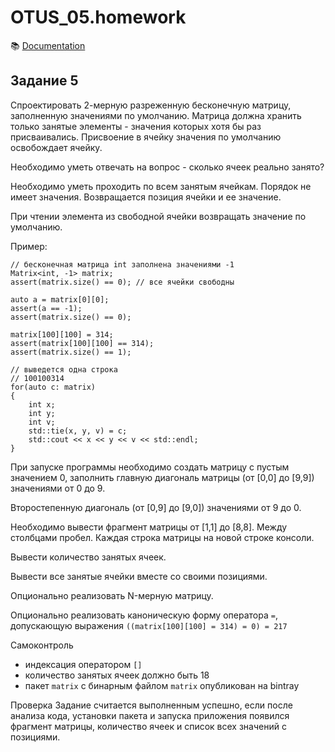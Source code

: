 # OTUS_05.homework

:books: [Documentation](https://shurafairy.github.io/OTUS_05.homework/index.html)

## Задание 5

Спроектировать 2-мерную разреженную бесконечную матрицу, заполненную значениями по 
умолчанию. Матрица должна хранить только занятые элементы - значения которых хотя бы раз 
присваивались. Присвоение в ячейку значения по умолчанию освобождает ячейку.

Необходимо уметь отвечать на вопрос - сколько ячеек реально занято?

Необходимо уметь проходить по всем занятым ячейкам. Порядок не имеет значения. Возвращается 
позиция ячейки и ее значение.

При чтении элемента из свободной ячейки возвращать значение по умолчанию.

Пример: 

	// бесконечная матрица int заполнена значениями -1 
	Matrix<int, -1> matrix; 
	assert(matrix.size() == 0); // все ячейки свободны 
	
	auto a = matrix[0][0]; 
	assert(a == -1); 
	assert(matrix.size() == 0); 
	
	matrix[100][100] = 314; 
	assert(matrix[100][100] == 314); 
	assert(matrix.size() == 1); 
	
	// выведется одна строка 
	// 100100314 
	for(auto c: matrix) 
	{ 
		int x; 
		int y; 
		int v; 
		std::tie(x, y, v) = c; 
		std::cout << x << y << v << std::endl; 
	}
	
При запуске программы необходимо создать матрицу с пустым значением 0, заполнить главную 
диагональ матрицы (от [0,0] до [9,9]) значениями от 0 до 9.

Второстепенную диагональ (от [0,9] до [9,0]) значениями от 9 до 0.

Необходимо вывести фрагмент матрицы от [1,1] до [8,8]. Между столбцами пробел. Каждая строка 
матрицы на новой строке консоли.

Вывести количество занятых ячеек.

Вывести все занятые ячейки вместе со своими позициями.

Опционально реализовать N-мерную матрицу.

Опционально реализовать каноническую форму оператора `=`, допускающую 
выражения `((matrix[100][100] = 314) = 0) = 217`

Самоконтроль
- индексация оператором `[]`
- количество занятых ячеек должно быть 18
- пакет `matrix` с бинарным файлом `matrix` опубликован на bintray

Проверка
Задание считается выполненным успешно, если после анализа кода, установки пакета и запуска 
приложения появился фрагмент матрицы, количество ячеек и список всех значений с позициями.
